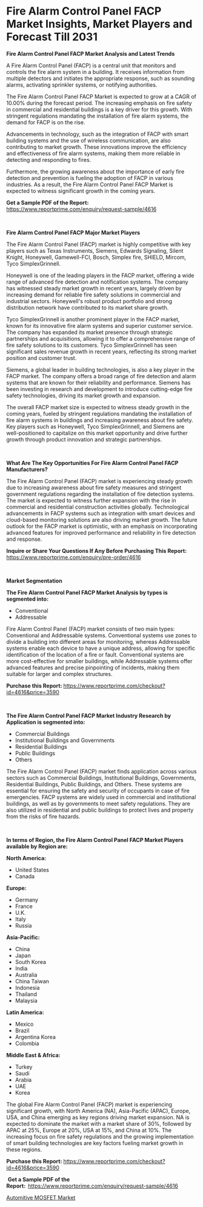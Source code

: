 <p><h1>Fire Alarm Control Panel FACP Market Insights, Market Players and Forecast Till 2031</h1></p><p><strong>Fire Alarm Control Panel FACP Market Analysis and Latest Trends</strong></p>
<p><p>A Fire Alarm Control Panel (FACP) is a central unit that monitors and controls the fire alarm system in a building. It receives information from multiple detectors and initiates the appropriate response, such as sounding alarms, activating sprinkler systems, or notifying authorities.</p><p>The Fire Alarm Control Panel FACP Market is expected to grow at a CAGR of 10.00% during the forecast period. The increasing emphasis on fire safety in commercial and residential buildings is a key driver for this growth. With stringent regulations mandating the installation of fire alarm systems, the demand for FACP is on the rise.</p><p>Advancements in technology, such as the integration of FACP with smart building systems and the use of wireless communication, are also contributing to market growth. These innovations improve the efficiency and effectiveness of fire alarm systems, making them more reliable in detecting and responding to fires.</p><p>Furthermore, the growing awareness about the importance of early fire detection and prevention is fueling the adoption of FACP in various industries. As a result, the Fire Alarm Control Panel FACP Market is expected to witness significant growth in the coming years.</p></p>
<p><strong>Get a Sample PDF of the Report:&nbsp;</strong> <a href="https://www.reportprime.com/enquiry/request-sample/4616">https://www.reportprime.com/enquiry/request-sample/4616</a></p>
<p>&nbsp;</p>
<p><strong>Fire Alarm Control Panel FACP Major Market Players</strong></p>
<p><p>The Fire Alarm Control Panel (FACP) market is highly competitive with key players such as Texas Instruments, Siemens, Edwards Signaling, Silent Knight, Honeywell, Gamewell-FCI, Bosch, Simplex fire, SHIELD, Mircom, Tyco SimplexGrinnell. </p><p>Honeywell is one of the leading players in the FACP market, offering a wide range of advanced fire detection and notification systems. The company has witnessed steady market growth in recent years, largely driven by increasing demand for reliable fire safety solutions in commercial and industrial sectors. Honeywell's robust product portfolio and strong distribution network have contributed to its market share growth.</p><p>Tyco SimplexGrinnell is another prominent player in the FACP market, known for its innovative fire alarm systems and superior customer service. The company has expanded its market presence through strategic partnerships and acquisitions, allowing it to offer a comprehensive range of fire safety solutions to its customers. Tyco SimplexGrinnell has seen significant sales revenue growth in recent years, reflecting its strong market position and customer trust.</p><p>Siemens, a global leader in building technologies, is also a key player in the FACP market. The company offers a broad range of fire detection and alarm systems that are known for their reliability and performance. Siemens has been investing in research and development to introduce cutting-edge fire safety technologies, driving its market growth and expansion.</p><p>The overall FACP market size is expected to witness steady growth in the coming years, fueled by stringent regulations mandating the installation of fire alarm systems in buildings and increasing awareness about fire safety. Key players such as Honeywell, Tyco SimplexGrinnell, and Siemens are well-positioned to capitalize on this market opportunity and drive further growth through product innovation and strategic partnerships.</p></p>
<p>&nbsp;</p>
<p><strong>What Are The Key Opportunities For Fire Alarm Control Panel FACP Manufacturers?</strong></p>
<p><p>The Fire Alarm Control Panel (FACP) market is experiencing steady growth due to increasing awareness about fire safety measures and stringent government regulations regarding the installation of fire detection systems. The market is expected to witness further expansion with the rise in commercial and residential construction activities globally. Technological advancements in FACP systems such as integration with smart devices and cloud-based monitoring solutions are also driving market growth. The future outlook for the FACP market is optimistic, with an emphasis on incorporating advanced features for improved performance and reliability in fire detection and response.</p></p>
<p><strong>Inquire or Share Your Questions If Any Before Purchasing This Report:</strong> <a href="https://www.reportprime.com/enquiry/pre-order/4616">https://www.reportprime.com/enquiry/pre-order/4616</a></p>
<p>&nbsp;</p>
<p><strong>Market Segmentation</strong></p>
<p><strong>The Fire Alarm Control Panel FACP Market Analysis by types is segmented into:</strong></p>
<p><ul><li>Conventional</li><li>Addressable</li></ul></p>
<p><p>Fire Alarm Control Panel (FACP) market consists of two main types: Conventional and Addressable systems. Conventional systems use zones to divide a building into different areas for monitoring, whereas Addressable systems enable each device to have a unique address, allowing for specific identification of the location of a fire or fault. Conventional systems are more cost-effective for smaller buildings, while Addressable systems offer advanced features and precise pinpointing of incidents, making them suitable for larger and complex structures.</p></p>
<p><strong>Purchase this Report:&nbsp;</strong><a href="https://www.reportprime.com/checkout?id=4616&price=3590">https://www.reportprime.com/checkout?id=4616&price=3590</a></p>
<p>&nbsp;</p>
<p><strong>The Fire Alarm Control Panel FACP Market Industry Research by Application is segmented into:</strong></p>
<p><ul><li>Commercial Buildings</li><li>Institutional Buildings and Governments</li><li>Residential Buildings</li><li>Public Buildings</li><li>Others</li></ul></p>
<p><p>The Fire Alarm Control Panel (FACP) market finds application across various sectors such as Commercial Buildings, Institutional Buildings, Governments, Residential Buildings, Public Buildings, and Others. These systems are essential for ensuring the safety and security of occupants in case of fire emergencies. FACP systems are widely used in commercial and institutional buildings, as well as by governments to meet safety regulations. They are also utilized in residential and public buildings to protect lives and property from the risks of fire hazards.</p></p>
<p>&nbsp;</p>
<p><strong>In terms of Region, the Fire Alarm Control Panel FACP Market Players available by Region are:</strong></p>
<p>
    <p> <strong> North America: </strong>
        <ul>
            <li>United States</li>
            <li>Canada</li>
        </ul>
        </p> 
    <p> <strong> Europe: </strong>
        <ul>
            <li>Germany</li>
            <li>France</li>
            <li>U.K.</li>
            <li>Italy</li>
            <li>Russia</li>
        </ul>
        </p> 
    <p> <strong> Asia-Pacific: </strong>
        <ul>
            <li>China</li>
            <li>Japan</li>
            <li>South Korea</li>
            <li>India</li>
            <li>Australia</li>
            <li>China Taiwan</li>
            <li>Indonesia</li>
            <li>Thailand</li>
            <li>Malaysia</li>
        </ul>
        </p> 
    <p> <strong> Latin America: </strong>
        <ul>
            <li>Mexico</li>
            <li>Brazil</li>
            <li>Argentina Korea</li>
            <li>Colombia</li>
        </ul>
        </p> 
    <p> <strong> Middle East & Africa: </strong>
        <ul>
            <li>Turkey</li>
            <li>Saudi</li>
            <li>Arabia</li>
            <li>UAE</li>
            <li>Korea</li>
        </ul>
    </p>
    </p>
<p><p>The global Fire Alarm Control Panel (FACP) market is experiencing significant growth, with North America (NA), Asia-Pacific (APAC), Europe, USA, and China emerging as key regions driving market expansion. NA is expected to dominate the market with a market share of 30%, followed by APAC at 25%, Europe at 20%, USA at 15%, and China at 10%. The increasing focus on fire safety regulations and the growing implementation of smart building technologies are key factors fueling market growth in these regions.</p></p>
<p><strong>Purchase this Report: </strong><a href="https://www.reportprime.com/checkout?id=4616&price=3590">https://www.reportprime.com/checkout?id=4616&price=3590</a></p>
<p>&nbsp;<strong>Get a Sample PDF of the Report:&nbsp;&nbsp;</strong><a href="https://www.reportprime.com/enquiry/request-sample/4616">https://www.reportprime.com/enquiry/request-sample/4616</a></p>
<p><strong></strong></p>
<p><p><a href="https://github.com/lbird53714/Market-Research-Report-List-3/blob/main/automitive-mosfet-market.md">Automitive MOSFET Market</a></p></p>